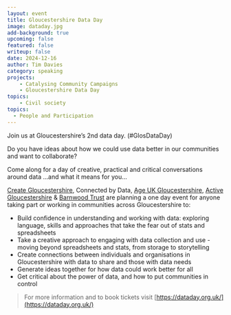 ```yaml
---
layout: event
title: Gloucestershire Data Day
image: dataday.jpg
add-background: true
upcoming: false
featured: false
writeup: false
date: 2024-12-16
author: Tim Davies
category: speaking
projects:
    - Catalysing Community Campaigns
    - Gloucestershire Data Day
topics:
    - Civil society
topics:
  - People and Participation
---
```


Join us at Gloucestershire’s 2nd data day. (#GlosDataDay)

<!--more-->

Do you have ideas about how we could use data better in our communities and want to collaborate?

Come along for a day of creative, practical and critical conversations around data …and what it means for you...

[Create Gloucestershire](https://www.creategloucestershire.co.uk/), Connected by Data, [Age UK Gloucestershire](https://www.ageuk.org.uk/gloucestershire/), [Active Gloucestershire](https://www.activegloucestershire.org/) & [Barnwood Trust](https://www.barnwoodtrust.org/) are planning a one day event for anyone taking part or working in communities across Gloucestershire to:
* Build confidence in understanding and working with data: exploring language, skills and approaches that take the fear out of stats and spreadsheets
* Take a creative approach to engaging with data collection and use - moving beyond spreadsheets and stats, from storage to storytelling
* Create connections between individuals and organisations in Gloucestershire with data to share and those with data needs
* Generate ideas together for how data could work better for all
* Get critical about the power of data, and how to put communities in control

> For more information and to book tickets visit [https://dataday.org.uk/](https://dataday.org.uk/)
